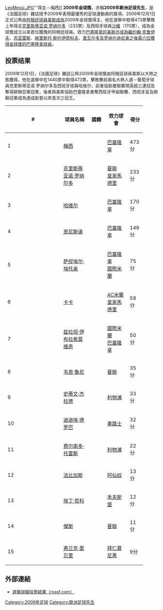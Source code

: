 [LeoMessi.JPG](https://zh.wikipedia.org/wiki/File:LeoMessi.JPG "fig:LeoMessi.JPG")'''得主－梅西\]\]
**2009年金球獎**，亦稱**2009年歐洲足球先生**，是《法國足球》雜誌授予2009年表現最優秀的足球運動員的獎項，2009年12月1日正式公佈由[阿根廷球員](../Page/阿根廷.md "wikilink")[美斯成為](../Page/利昂内尔·梅西.md "wikilink")2009年金球獎得主，他在選舉中取得473票擊敗上年得主[克里斯蒂亚诺·罗纳尔多](../Page/基斯坦奴·朗拿度.md "wikilink")（233票）及西班牙球員[沙維](https://zh.wikipedia.org/wiki/哈维·埃尔南德斯 "wikilink")（170票），成為金球獎成立以來首位獲獎的阿根廷球員。效力[巴塞隆拿的美斯亦成為繼](../Page/巴塞罗那足球俱乐部.md "wikilink")[约翰·克鲁伊夫](../Page/约翰·克鲁伊夫.md "wikilink")、[苏亚雷斯](https://zh.wikipedia.org/wiki/路易斯·蘇亞雷斯_\(西班牙足球運動員\) "wikilink")、[赫里斯托·斯托伊奇科夫](../Page/赫里斯托·斯托伊奇科夫.md "wikilink")、[里瓦尔多及](../Page/里瓦尔多.md "wikilink")[罗纳尔迪尼奥之後第六位獲得金球獎的巴塞隆拿球員](../Page/罗纳尔迪尼奥.md "wikilink")。

## 投票结果

2009年12月1日，《法國足球》雜誌公佈2009年金球獎由阿根廷球員美斯以大熱之態獲得，他在選舉中在1440票中取得473票，擊敗賽前兩名大熱人選－葡萄牙球員克里斯蒂亚诺·罗纳尔多及西班牙球員哈维尔，前者協助曼聯實現英超三連冠及奪得歐聯亞軍冠軍，後者與美斯協助巴塞隆拿勇奪西班牙甲組聯賽、西班牙盃及歐聯冠軍成為達成創會以來首次三冠王。

<table style="width:90%;">
<colgroup>
<col style="width: 37%" />
<col style="width: 18%" />
<col style="width: 11%" />
<col style="width: 15%" />
<col style="width: 7%" />
</colgroup>
<thead>
<tr class="header">
<th><p>#</p></th>
<th><p>球員名稱</p></th>
<th><p>國籍</p></th>
<th><p>效力球會</p></th>
<th><p>得分</p></th>
</tr>
</thead>
<tbody>
<tr class="odd">
<td><p>1</p></td>
<td><p><a href="../Page/利昂内尔·梅西.md" title="wikilink">梅西</a></p></td>
<td></td>
<td><p><a href="https://zh.wikipedia.org/wiki/巴塞隆拿足球會" title="wikilink">巴塞隆拿</a></p></td>
<td><p>473分</p></td>
</tr>
<tr class="even">
<td><p>2</p></td>
<td><p><a href="https://zh.wikipedia.org/wiki/克里斯蒂亚诺·罗纳尔多" title="wikilink">克里斯蒂亚诺·罗纳尔多</a></p></td>
<td></td>
<td><p><a href="https://zh.wikipedia.org/wiki/曼聯" title="wikilink">曼聯</a><br />
 <a href="https://zh.wikipedia.org/wiki/皇家馬德里" title="wikilink">皇家馬德里</a></p></td>
<td><p>233分</p></td>
</tr>
<tr class="odd">
<td><p>3</p></td>
<td><p><a href="https://zh.wikipedia.org/wiki/哈维尔·埃尔南德斯·克雷乌斯" title="wikilink">哈维尔</a></p></td>
<td></td>
<td><p><a href="https://zh.wikipedia.org/wiki/巴塞隆拿足球會" title="wikilink">巴塞隆拿</a></p></td>
<td><p>170分</p></td>
</tr>
<tr class="even">
<td><p>4</p></td>
<td><p><a href="https://zh.wikipedia.org/wiki/恩尼斯達" title="wikilink">恩尼斯達</a></p></td>
<td></td>
<td><p><a href="https://zh.wikipedia.org/wiki/巴塞隆拿足球會" title="wikilink">巴塞隆拿</a></p></td>
<td><p>149分</p></td>
</tr>
<tr class="odd">
<td><p>5</p></td>
<td><p><a href="../Page/萨缪埃尔·埃托奥.md" title="wikilink">萨缪埃尔·埃托奥</a></p></td>
<td></td>
<td><p><a href="https://zh.wikipedia.org/wiki/巴塞隆拿足球會" title="wikilink">巴塞隆拿</a><br />
 <a href="https://zh.wikipedia.org/wiki/國際米蘭" title="wikilink">國際米蘭</a></p></td>
<td><p>75分</p></td>
</tr>
<tr class="even">
<td><p>6</p></td>
<td><p><a href="../Page/卡卡.md" title="wikilink">卡卡</a></p></td>
<td></td>
<td><p><a href="https://zh.wikipedia.org/wiki/AC米蘭" title="wikilink">AC米蘭</a><br />
 <a href="https://zh.wikipedia.org/wiki/皇家馬德里" title="wikilink">皇家馬德里</a></p></td>
<td><p>58分</p></td>
</tr>
<tr class="odd">
<td><p>7</p></td>
<td><p><a href="../Page/兹拉坦·伊布拉希莫维奇.md" title="wikilink">兹拉坦·伊布拉希莫维奇</a></p></td>
<td></td>
<td><p><a href="https://zh.wikipedia.org/wiki/國際米蘭" title="wikilink">國際米蘭</a><br />
 <a href="https://zh.wikipedia.org/wiki/巴塞隆拿足球會" title="wikilink">巴塞隆拿</a></p></td>
<td><p>50分</p></td>
</tr>
<tr class="even">
<td><p>8</p></td>
<td><p><a href="../Page/韦恩·鲁尼.md" title="wikilink">韦恩·鲁尼</a></p></td>
<td></td>
<td><p><a href="https://zh.wikipedia.org/wiki/曼聯" title="wikilink">曼聯</a></p></td>
<td><p>35分</p></td>
</tr>
<tr class="odd">
<td><p>9</p></td>
<td><p><a href="https://zh.wikipedia.org/wiki/史蒂文·杰拉德" title="wikilink">史蒂文·杰拉德</a></p></td>
<td></td>
<td><p><a href="https://zh.wikipedia.org/wiki/利物浦足球俱乐部" title="wikilink">利物浦</a></p></td>
<td><p>33分</p></td>
</tr>
<tr class="even">
<td><p>10</p></td>
<td><p><a href="../Page/迪迪埃·德罗巴.md" title="wikilink">迪迪埃·德罗巴</a></p></td>
<td></td>
<td><p><a href="https://zh.wikipedia.org/wiki/車路士" title="wikilink">車路士</a></p></td>
<td><p>32分</p></td>
</tr>
<tr class="odd">
<td><p>11</p></td>
<td><p><a href="https://zh.wikipedia.org/wiki/费尔南多·托雷斯" title="wikilink">费尔南多·托雷斯</a></p></td>
<td></td>
<td><p><a href="https://zh.wikipedia.org/wiki/利物浦足球俱乐部" title="wikilink">利物浦</a></p></td>
<td><p>22分</p></td>
</tr>
<tr class="even">
<td><p>12</p></td>
<td><p><a href="https://zh.wikipedia.org/wiki/法比加斯" title="wikilink">法比加斯</a></p></td>
<td></td>
<td><p><a href="https://zh.wikipedia.org/wiki/阿仙奴" title="wikilink">阿仙奴</a></p></td>
<td><p>13分</p></td>
</tr>
<tr class="odd">
<td><p>13</p></td>
<td><p><a href="../Page/埃丁·哲科.md" title="wikilink">埃丁·哲科</a></p></td>
<td></td>
<td><p><a href="https://zh.wikipedia.org/wiki/禾夫斯堡" title="wikilink">禾夫斯堡</a></p></td>
<td><p>12分</p></td>
</tr>
<tr class="even">
<td><p>14</p></td>
<td><p><a href="https://zh.wikipedia.org/wiki/傑斯" title="wikilink">傑斯</a></p></td>
<td></td>
<td><p><a href="https://zh.wikipedia.org/wiki/曼聯" title="wikilink">曼聯</a></p></td>
<td><p>11分</p></td>
</tr>
<tr class="odd">
<td><p>15</p></td>
<td><p><a href="../Page/弗兰克·里贝里.md" title="wikilink">弗兰克·里贝里</a></p></td>
<td></td>
<td><p><a href="https://zh.wikipedia.org/wiki/拜仁慕尼黑足球會" title="wikilink">拜仁慕尼黑</a></p></td>
<td><p>9分</p></td>
</tr>
</tbody>
</table>

## 外部連結

  - [選舉詳細投票結果（rsssf.com）](http://www.rsssf.com/miscellaneous/europa-poy09.html)

[Category:2009年足球](https://zh.wikipedia.org/wiki/Category:2009年足球 "wikilink")
[Category:歐洲足球先生](https://zh.wikipedia.org/wiki/Category:歐洲足球先生 "wikilink")
